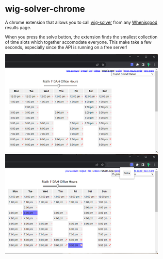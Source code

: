 # wig-solver-chrome

A chrome extension that allows you to call [wig-solver](https://github.com/diracdeltafunk/wig-solver) from any [Whenisgood](https://whenisgood.net) results page.

When you press the solve button, the extension finds the smallest collection of time slots which together accomodate everyone. This make take a few seconds, especially since the API is running on a free server!

![Screenshot of a Whenisgood results page](ss1.png?raw=true)
![Screenshot of a Whenisgood results page, with two boxes highlighted in blue by wig solver!](ss2.png?raw=true)
